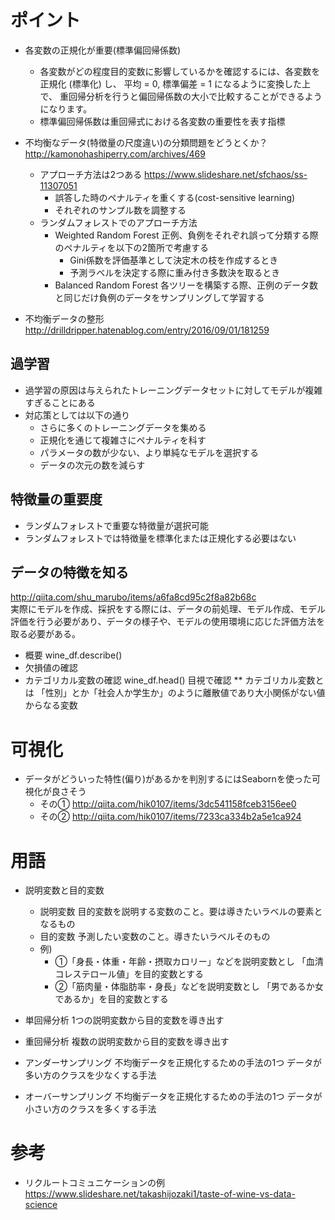 # ポイント

* 各変数の正規化が重要(標準偏回帰係数)
  * 各変数がどの程度目的変数に影響しているかを確認するには、各変数を正規化 (標準化) し、
平均 = 0, 標準偏差 = 1 になるように変換した上で、
重回帰分析を行うと偏回帰係数の大小で比較することができるようになります。
  * 標準偏回帰係数は重回帰式における各変数の重要性を表す指標

* 不均衡なデータ(特徴量の尺度違い)の分類問題をどうとくか？
http://kamonohashiperry.com/archives/469
  * アプローチ方法は2つある
https://www.slideshare.net/sfchaos/ss-11307051
    * 誤答した時のペナルティを重くする(cost-sensitive learning)
    * それぞれのサンプル数を調整する
  * ランダムフォレストでのアプローチ方法
    * Weighted Random Forest
      正例、負例をそれぞれ誤って分類する際のペナルティを以下の2箇所で考慮する
      * Gini係数を評価基準として決定木の枝を作成するとき
      * 予測ラベルを決定する際に重み付き多数決を取るとき
    * Balanced Random Forest
      各ツリーを構築する際、正例のデータ数と同じだけ負例のデータをサンプリングして学習する
* 不均衡データの整形
http://drilldripper.hatenablog.com/entry/2016/09/01/181259

## 過学習

* 過学習の原因は与えられたトレーニングデータセットに対してモデルが複雑すぎることにある
* 対応策としては以下の通り
  * さらに多くのトレーニングデータを集める
  * 正規化を通じて複雑さにペナルティを科す
  * パラメータの数が少ない、より単純なモデルを選択する
  * データの次元の数を減らす

## 特徴量の重要度

* ランダムフォレストで重要な特徴量が選択可能
* ランダムフォレストでは特徴量を標準化または正規化する必要はない

## データの特徴を知る
http://qiita.com/shu_marubo/items/a6fa8cd95c2f8a82b68c  
実際にモデルを作成、採択をする際には、データの前処理、モデル作成、モデル評価を行う必要があり、データの様子や、モデルの使用環境に応じた評価方法を取る必要がある。

* 概要
wine_df.describe()
* 欠損値の確認
* カテゴリカル変数の確認
wine_df.head()
目視で確認
** カテゴリカル変数とは
「性別」とか「社会人か学生か」のように離散値であり大小関係がない値からなる変数

# 可視化

* データがどういった特性(偏り)があるかを判別するにはSeabornを使った可視化が良さそう
  * その①
http://qiita.com/hik0107/items/3dc541158fceb3156ee0
  * その②
http://qiita.com/hik0107/items/7233ca334b2a5e1ca924

# 用語

* 説明変数と目的変数
  * 説明変数
  目的変数を説明する変数のこと。要は導きたいラベルの要素となるもの
  * 目的変数
  予測したい変数のこと。導きたいラベルそのもの
  * 例)
    * ①「身長・体重・年齢・摂取カロリー」などを説明変数とし 「血清コレステロール値」を目的変数とする
    * ②「筋肉量・体脂肪率・身長」などを説明変数とし 「男であるか女であるか」を目的変数とする

* 単回帰分析
1つの説明変数から目的変数を導き出す
* 重回帰分析
複数の説明変数から目的変数を導き出す
* アンダーサンプリング
不均衡データを正規化するための手法の1つ
データが多い方のクラスを少なくする手法
* オーバーサンプリング
不均衡データを正規化するための手法の1つ
データが小さい方のクラスを多くする手法

# 参考

* リクルートコミュニケーションの例
https://www.slideshare.net/takashijozaki1/taste-of-wine-vs-data-science

